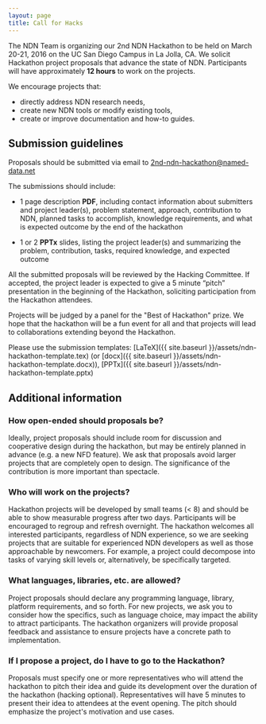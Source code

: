 ```yaml
---
layout: page
title: Call for Hacks
---
```

The NDN Team is organizing our 2nd NDN Hackathon to be held on March 20-21, 2016 on the UC San Diego Campus in La Jolla, CA.  We solicit Hackathon project proposals that advance the state of NDN.  Participants will have approximately **12 hours** to work on the projects.

We encourage projects that:

 - directly address NDN research needs,
 - create new NDN tools or modify existing tools,
 - create or improve documentation and how-to guides.


## Submission guidelines

Proposals should be submitted via email to [2nd-ndn-hackathon@named-data.net](mailto:2nd-ndn-hackathon@named-data.net?subject=[2nd%20NDN%20Hackathon%20Submission])

The submissions should include:

- 1 page description **PDF**, including contact information about submitters and project leader(s), problem statement, approach, contribution to NDN, planned tasks to accomplish, knowledge requirements, and what is expected outcome by the end of the hackathon

- 1 or 2 **PPTx** slides, listing the project leader(s) and summarizing the problem, contribution, tasks, required knowledge, and expected outcome

All the submitted proposals will be reviewed by the Hacking Committee.  If accepted, the project leader is expected to give a 5 minute “pitch” presentation in the beginning of the Hackathon, soliciting participation from the Hackathon attendees.

Projects will be judged by a panel for the "Best of Hackathon" prize. We hope that the hackathon will be a fun event for all and that projects will lead to collaborations extending beyond the Hackathon.

Please use the submission templates: [LaTeX]({{ site.baseurl }}/assets/ndn-hackathon-template.tex) (or [docx]({{ site.baseurl }}/assets/ndn-hackathon-template.docx)), [PPTx]({{ site.baseurl }}/assets/ndn-hackathon-template.pptx)

## Additional information

### How open-ended should proposals be?

Ideally, project proposals should include room for discussion and cooperative design during the hackathon, but may be entirely planned in advance (e.g. a new NFD feature). We ask that proposals avoid larger projects that are completely open to design. The significance of the contribution is more important than spectacle.

### Who will work on the projects?

Hackathon projects will be developed by small teams (< 8) and should be able to show measurable progress after two days. Participants will be encouraged to regroup and refresh overnight. The hackathon welcomes all interested participants, regardless of NDN experience, so we are seeking projects that are suitable for experienced NDN developers as well as those approachable by newcomers. For example, a project could decompose into tasks of varying skill levels or, alternatively, be specifically targeted.

### What languages, libraries, etc. are allowed?

Project proposals should declare any programming language, library, platform requirements, and so forth. For new projects, we ask you to consider how the specifics, such as language choice, may impact the ability to attract participants. The hackathon organizers will provide
proposal feedback and assistance to ensure projects have a concrete path to implementation.

### If I propose a project, do I have to go to the Hackathon?

Proposals must specify one or more representatives who will attend the hackathon to pitch their idea and guide its development over the duration of the hackathon (hacking optional). Representatives will have 5 minutes to present their idea to attendees at the event opening. The pitch should emphasize the project's motivation and use cases.
